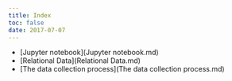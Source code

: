 ```yaml
---
title: Index
toc: false
date: 2017-07-07
---
```


* [Jupyter notebook](Jupyter notebook.md)
* [Relational Data](Relational Data.md)
* [The data collection process](The data collection process.md)

